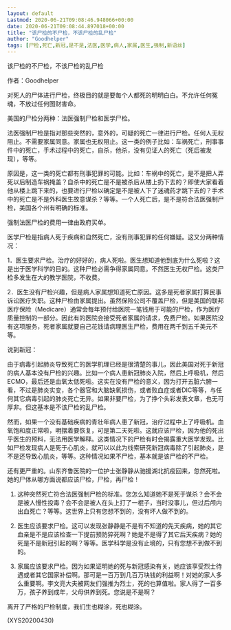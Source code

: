 ```yaml
---
layout: default
Lastmod: 2020-06-21T09:08:46.948066+00:00
date: 2020-06-21T09:08:44.897018+00:00
title: "该尸检的不尸检，不该尸检的乱尸检"
author: "Goodhelper"
tags: [尸检,死亡,新冠,是不是,法医,医学,病人,家属,医生,强制,新语丝]
---
```


该尸检的不尸检，不该尸检的乱尸检

作者：Goodhelper

对死人的尸体进行尸检，终极目的就是要每个人都死的明明白白。不允许任何冤魂，不放过任何图财害命。

美国的尸检分两种：法医强制尸检和医学尸检。

法医强制尸检是指对那些突然的，意外的，可疑的死亡一律进行尸检。任何人无权阻止。不需要家属同意。家属也无权阻止。这一类的例子比如：车祸死亡，刑事事件中的死亡，手术过程中的死亡，自杀，他杀，没有见证人的死亡（死后被发现），等等。

原因是，这一类的死亡都有刑事犯罪的可能。比如：车祸中的死亡，是不是把人弄死以后制造车祸掩盖？自杀中的死亡是不是被杀后从楼上扔下去的？即使大家看着他从楼上跳下来的，也要进行尸检以确定是不是被人下了迷魂药才跳下去的？手术中的死亡是不是外科医生故意谋杀？等等。一个人死亡后，是不是符合法医强制尸检，美国各个州有明确的标准。

强制法医尸检的费用一律由政府买单。

医学尸检是指病人死于疾病和自然死亡，没有刑事犯罪的任何嫌疑。这又分两种情况：

1．医生要求尸检。治疗的好好的，病人死啦。医生想知道他到底为什么死啦？这是出于医学科学的目的。这种尸检必需争得家属同意。不然医生无权尸检。这类尸检多发生在大的教学医院，不收费。

2．医生没有尸检兴趣，但是病人家属想知道死亡原因。这多是死者家属打算民事诉讼医疗失职。这种尸检由家属提出。虽然保险公司不覆盖尸检，但是美国的联邦医疗保险（Medicare）通常会每年预付给医院一笔钱用于可能的尸检，作为医疗质量控制的一部分。因此有的医院会接受死者家属的请求，免费尸检。如果医院没有这项服务，死者家属就要自己花钱请病理医生尸检，费用在两千到五千美元不等。

说到新冠：

由于病毒引起肺炎导致死亡的医学机理已经是很清楚的事儿，因此美国对死于新冠的病人基本没有尸检的兴趣。比如一个病人患新冠肺炎入院，然后上呼吸机，然后ECMO，最后还是血氧太低死啦。这实在没有尸检的意义，因为打开五脏六腑一看，不过是肺炎实变，各个器官和大脑缺氧损伤，或者败血症或者DIC等等，与任何其它病毒引起的肺炎死亡无异。如果非要尸检，为了挣个头彩发表文章，也无可厚非。但这基本是不该尸检的乱尸检。

然而，如果一个没有基础疾病的青壮年病人患了新冠，治疗过程中上了呼吸机。血氧饱和度正常啦，明摆着要恢复，可是第二天死啦。这就应该尸检，因为他的死出乎医生的预料，无法用医学解释。这类情况下的尸检有时会揭露重大医学发现。比如尸检发现病人是死于心肌炎，就可以以此为线索研究新冠病毒除了引起肺炎，是不是还导致心肌炎，等等。这种情况如果不尸检，基本就是该尸检的不尸检。

还有更严重的。山东齐鲁医院的一位护士张静静从驰援湖北抗疫回来，忽然死啦。她的尸体从哪方面说都应该尸检，尸检，再尸检！

1. 这种突然死亡符合法医强制尸检的标准。您怎么知道她不是死于谋杀？会不会是被人慢性投毒？会不会是被人在头上打了一棍子，当时没事儿，但过后颅内出血死亡？等等。这世界上只有您想不到的，没有坏人做不到的。

2. 医生应该要求尸检。这可以发现张静静是不是有不知道的先天疾病，她的其它血亲是不是应该检查一下提前预防猝死啊？她是不是得了其它后天疾病？她的死是不是新冠引起的啊？等等。医学科学是没有止境的，只有您想不到做不到的。

3. 家属应该要求尸检。因为如果证明她的死与新冠感染有关，她应该享受烈士待遇或者其它国家补偿啊。那可是一百万到几百万块钱的利益啊！对她的家人多么重要啊。李文亮大夫被网友们强推为烈士，死的也算值啦。家人得了一百多万，孩子养到成年，父母供养到死。您说是不是啊？

离开了严格的尸检制度，我们生也糊涂，死也糊涂。

(XYS20200430)

